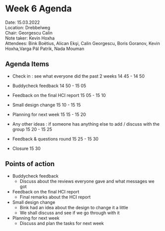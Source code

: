 # Week 6 Agenda


Date:           15.03.2022\
Location:       Drebbelweg\
Chair:          Georgescu Calin\
Note taker:     Kevin Hoxha\
Attendees:      Bink Boëtius, Alican Ekşi, Calin Georgescu, Boris Goranov, Kevin Hoxha,Varga Pál Patrik,
Nada Mouman

## Agenda Items

* Check in : see what everyone did the past 2 weeks 14 45 - 14 50

* Buddycheck feedback 14 50 - 15 05

* Feedback on the final HCI report 15 05 - 15 10

* Small design change 15 10 - 15 15

* Planning for next week 15 15 - 15 20

* Any other ideas : if someone has anything else to add / discuss with the group 15 20 - 15 25

* Feedback & questions round 15 25 - 15 30

* Closure 15 30

## Points of action

- Buddycheck feedback
    - Discuss about the reviews everyone gave and what messages we got
- Feedback on the final HCI report
    - Final remarks about the HCI report
- Small design change
    - Bink had an idea about the design to change it a little
    - We shall discuss and see if we go through with it
- Planning for next week
    - Discuss and plan the tasks for next week
